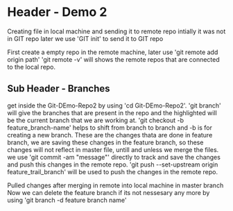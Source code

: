 # Header - Demo 2

Creating file in local machine and sending it to remote repo
intially it was not in GIT repo later we use 'GIT init' to send it to GIT repo

First create a empty repo in the remote machine, later use 'git remote add origin path'
'git remote -v' will shows the remote repos that are connected to the local repo.

## Sub Header - Branches 
get inside the Git-DEmo-Repo2 by using 'cd Git-DEmo-Repo2'.
'git branch' will give the branches that are present in the repo and the highlighted will be the current branch that we are working at.
'git checkout -b feature_branch-name' helps to shift from branch to branch and -b is for creating a new branch.
These are the changes thata are done in feature branch, we are saving these changes in the feature branch, so these changes will not reflect in master file, untill and unless we merge the files.
we use 'git commit -am "message"' directly to track and save the changes and push this changes in the remote repo.
'git push --set-upstream origin feature_trail_branch' will be used to push the changes in the remote repo.


Pulled changes after merging in remote into local machine in master branch
Now we can delete the feature branch if its not nessesary any more by using 'git branch -d feature branch name'